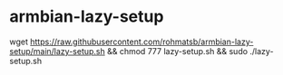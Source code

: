 # armbian-lazy-setup

wget https://raw.githubusercontent.com/rohmatsb/armbian-lazy-setup/main/lazy-setup.sh && chmod 777 lazy-setup.sh && sudo ./lazy-setup.sh
